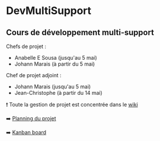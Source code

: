 # DevMultiSupport
## Cours de développement multi-support
Chefs de projet : 
* Anabelle E Sousa (jusqu'au 5 mai)
* Johann Marais (à partir du 5 mai)

Chef de projet adjoint :
* Johann Marais (jusqu'au 5 mai)
* Jean-Christophe (à partir du 14 mai)

:exclamation: Toute la gestion de projet est concentrée dans le [wiki](https://github.com/myclouet/DevMultiSupport/wiki)  

:arrow_right: [Planning du projet](https://docs.google.com/spreadsheets/d/1SAsa8jUNW-yLoutCmTzTejGANamgYi_k7XRsevLSwR8/edit?usp=sharing)

:arrow_right: [Kanban board](https://github.com/myclouet/DevMultiSupport/projects/1)
